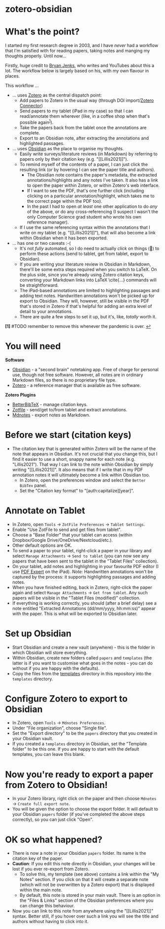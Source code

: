 # zotero-obsidian

# What's the point?
I started my first research degree in 2003, and I have *never* had a workflow that I'm satisfied with for reading papers, taking notes and manging my thoughts properly. Until now...

Firstly, huge credit to [Bryan Jenks](https://github.com/tallguyjenks), who writes and YouTubes about this a lot. The workflow below is largely based on his, with my own flavour in places.

This workflow ...

- ... uses [Zotero](https://www.zotero.org/) as the central dispatch point:
	- Add papers to Zotero in the usual way (through DOI import/[Zotero Connector](https://www.zotero.org/download/connectors))
	- Send papers to my tablet (iPad in my case) so that I can read/annotate them wherever (like, in a coffee shop when that's possible again<sup name="a1">[1](#f1)</sup>).
	- Take the papers back from the tablet once the annotations are complete.
	- Export to an Obsidian note, after extracting the annotations and highlighted passages.
- ... uses [Obsidian](https://obsidian.md/) as the place to organise my thoughts.
	- Easily write surveys/literature reviews (in Markdown) by referring to papers only by their citation key (e.g. "[[Lillis2021]]").
	- To remind myself of the contents of a paper, I can just click the resulting link (or by hovering I can see the paper title and authors).
		- The Obsidian note contains the paper's metadata, the extracted annotations/highlights and any notes I've taken. It also has a link to open the paper within Zotero, or within Zotero's web interface.
		- If I want to see the PDF, that's one further click (including clicking on a particular annotation/highlight, which takes me to the correct page within the PDF too).
		- In the past I had to open *at least* one other application to do *any* of the above, or do any cross-referencing (I suspect I wasn't the only Computer Science grad student who wrote his own reference manager).
	- If I use the same referencing syntax within the annotations that I write on my tablet (e.g. "[[Lillis2021]]"), that will also become a link within Obsidian when it has been exported.
- ... has one or two caveats :-(
	- It's not *fully* automated, so I do need to actually *click* on things (🤮) to perform these actions (send to tablet, get from tablet, export to Obsidian).
	- If you are writing your literature review in Obsidian in Markdown, there'll be some extra steps required when you switch to LaTeX. On the plus side, since you're already using Zotero citation keys, converting your Markdown links into LaTeX \cite{...} commands will be straightforward.
	- The iPad-based annotations are limited to highlighting passages and adding text notes. Handwritten annotations won't be picked up for export to Obsidian. They will, however, still be visible in the PDF that's stored in Zotero if that's helpful for adding an extra level of detail to your annotations.
	- There are quite a few steps to set it up, but it's, like, *totally* worth it.

<b id="f1">[1]</b> #TODO remember to remove this whenever the pandemic is over. [↩](#a1)


# You will need

**Software**

- [Obsidian](https://obsidian.md/) - a "second brain" notetaking app. Free of charge for personal use, though not free software. However, all notes are in ordinary Markdown files, so there is no proprietary file type.
- [Zotero](https://www.zotero.org/) - a reference manager that is available as free software.

**Zotero Plugins**

- [BetterBibTeX](https://retorque.re/zotero-better-bibtex/) - manage citation keys.
- [Zotfile](http://zotfile.com/) - send/get to/from tablet and extract annotations.
- [Mdnotes](https://github.com/argenos/zotero-mdnotes) - export notes as Markdown.

# Before we start (citation keys)

- The citation key that is generated within Zotero will be the name of the note that appears in Obsidian. It's not crucial that you change this, but I find it easier to use a short, snappy name for each note (e.g. "Lillis2021"). That way I can link to the note within Obsidian by simply writing "[[Lillis2021]]". It also means that if I write that in my PDF annotation notes it will ultimately become a link within Obsidian too.
	- In Zotero, open the preferences window and select the `Better BibTex` panel.
	- Set the "Citation key format" to "[auth:capitalize][year]".

# Annotate on Tablet

- In Zotero, open `Tools` → `ZotFile Preferences` → `Tablet Settings`.
- Enable "Use ZotFile to send and get files from tablet".
- Choose a "Base Folder" that your tablet can access (within Dropbox/Google Drive/OneDrive/Nextcloud/etc.).
- Other default options are OK.
- To send a paper to your tablet, right-click a paper in your library and select `Manage Attachments` → `Send to tablet` (you can now see any papers that have been sent to the tablet in the "Tablet Files" collection).
- On your tablet, add notes and highlighting in your favourite PDF editor (I use [PDF Expert](https://pdfexpert.com/ios) on the iPad). *Note:* Handwritten annotations won't be captured by the process: it supports highlighting passages and adding notes.
- When you have finished editing, back in Zotero, right-click the paper again and select `Manage Attachments` → `Get from tablet`. Any such papers will be visible in the "Tablet Files (modified)" collection.
- If everything is working correctly, you should (after a brief delay) see a note entitled "Extracted Annotations (dd/mm/yyyy, hh:mm:ss)" appear with the paper. This is what will be exported to Obsidian later.

# Set up Obsidian

- Start Obsidian and create a new vault (anywhere) - this is the folder in which Obsidian will store everything.
- Within Obsidian, create new folders called `papers` and `templates` (the latter is if you want to customise what goes in the notes - you can do without if you are happy with the defaults).
- Copy the files from the [templates](templates/) directory in this repository into the `templates` directory.

# Configure Zotero to export to Obsidian

- In Zotero, open `Tools` → `Mdnotes Preferences`.
- Under "File organization", choose "Single file".
- Set the "Export directory" to be the `papers` directory that you created in your Obsidian vault.
- If you created a `templates` directory in Obsidian, set the "Template folder" to be this one. If you are happy to start with the default templates, you can leave this blank.

# Now you're ready to export a paper from Zotero to Obsidian!

- In your Zotero library, right click on the paper and then choose `Mdnotes` → `Create full export note`.
- You will be given the option to choose the export folder. It will default to your Obsidian `papers` folder (if you've completed the above steps correctly), so you can just click "Open".

# OK so what happened?

- There is now a note in your Obsidian `papers` folder. Its name is the citation key of the paper.
- **Caution**: If you edit this note directly in Obsidian, your changes will be lost if you ever re-export from Zotero.
	- To solve this, my template (see above) contains a link within the "My Notes" section. If you click on that it will create a separate note (which will not be overwritten by a Zotero export) that is displayed within the main note.
	- By default, this note is stored in your main vault. There is an option in the "Files & Links" section of the Obsidian preferences where you can change this behaviour.
- Now you can link to this note from anywhere using the "[[Lillis2021]]" syntax. Better still, if you hover over such a link you will see the title and authors without having to click into it.
